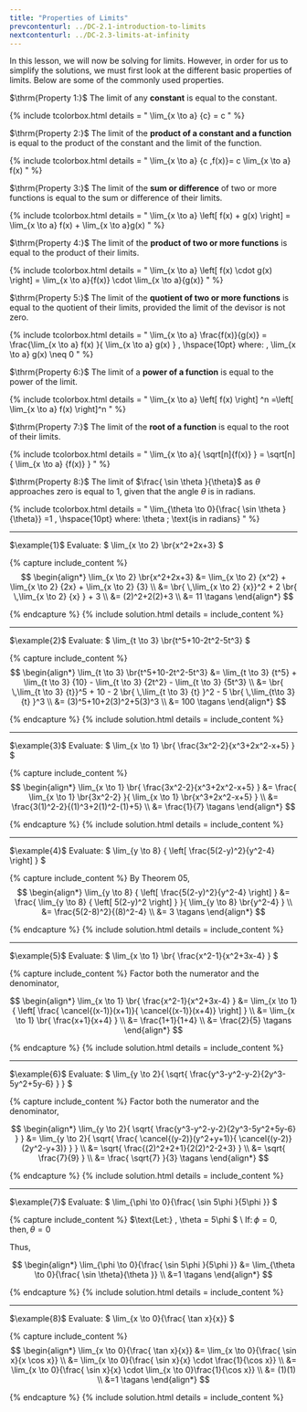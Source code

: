 ```yaml
---
title: "Properties of Limits"
prevcontenturl: ../DC-2.1-introduction-to-limits
nextcontenturl: ../DC-2.3-limits-at-infinity
---
```



In this lesson, we will now be solving for limits. However, in order for us to simplify the solutions, we must first look at the different basic properties of limits. Below are some of the commonly used properties.




$\thrm{Property 1:}$
The limit of any **constant** is equal to the constant.

{% include tcolorbox.html
    details = "
		\lim_{x \to a} {c} = c
    "
%}

$\thrm{Property 2:}$
The limit of the **product of a constant and a function** is equal to the product of the constant and the limit of the function.

{% include tcolorbox.html
    details = "
		\lim_{x \to a} {c \,f(x)}= c \lim_{x \to a} f(x)
    "
%}
	
		
$\thrm{Property 3:}$
The limit of the **sum or difference** of two or more functions is equal to the sum or difference of their limits.

{% include tcolorbox.html
    details = "
		\lim_{x \to a} \left[ f(x) + g(x) \right] = \lim_{x \to a} f(x) + \lim_{x \to a}g(x)
    "
%}
		
$\thrm{Property 4:}$
The limit of the **product of two or more functions** is equal to the product of their limits.

{% include tcolorbox.html
    details = "
		\lim_{x \to a} \left[ f(x) \cdot g(x) \right] = \lim_{x \to a}{f(x)} \cdot \lim_{x \to a}{g(x)} 
    "
%}

$\thrm{Property 5:}$
The limit of the **quotient of two or more functions** is equal to the quotient of their limits, provided the limit of the devisor is not zero.

{% include tcolorbox.html
    details = "
		\lim_{x \to a} \frac{f(x)}{g(x)} = \frac{\lim_{x \to a} f(x) }{ \lim_{x \to a} g(x) }  , \hspace{10pt} where: \,   \lim_{x \to a} g(x) \neq 0
    "
%}

$\thrm{Property 6:}$
The limit of a **power of a function** is equal to the power of the limit.

{% include tcolorbox.html
    details = "
		\lim_{x \to a} \left[ f(x) \right] ^n =\left[ \lim_{x \to a} f(x) \right]^n
    "
%}

$\thrm{Property 7:}$
The limit of the **root of a function** is equal to the root of their limits.

{% include tcolorbox.html
    details = "
		\lim_{x \to a}{ \sqrt[n]{f(x)} } = \sqrt[n]{ \lim_{x \to a} {f(x)} }
    "
%}
		
$\thrm{Property 8:}$
The limit of $\frac{ \sin \theta }{\theta}$ as $\theta$ approaches zero is equal to 1, given that the angle $\theta$ is in radians.

{% include tcolorbox.html
    details = "
		\lim_{\theta \to 0}{\frac{ \sin \theta }{\theta}} =1 , \hspace{10pt} where: \theta \; \text{is in radians}
    "
%}





---
$\example{1}$
Evaluate: $ \lim_{x \to 2} \br{x^2+2x+3} $

{% capture include_content %}
$$
\begin{align*}
		\lim_{x \to 2} \br{x^2+2x+3} &=  \lim_{x \to 2} {x^2} +  \lim_{x \to 2} {2x} +  \lim_{x \to 2} {3} \\
		&=  \br{ \,\lim_{x \to 2} {x}}^2 +  2 \br{ \,\lim_{x \to 2} {x} } + 3 \\
		&= (2)^2+2(2)+3 \\
		&= 11		\tagans
\end{align*}
$$

{% endcapture %}
{% include solution.html details = include_content %}






---
$\example{2}$
Evaluate: $ \lim_{t \to 3} \br{t^5+10-2t^2-5t^3} $

{% capture include_content %}
$$
\begin{align*}
	\lim_{t \to 3} \br{t^5+10-2t^2-5t^3} &=  \lim_{t \to 3} {t^5} +  \lim_{t \to 3} {10} - \lim_{t \to 3} {2t^2} - \lim_{t \to 3} {5t^3} \\
		&=  \br{ \,\lim_{t \to 3} {t}}^5 + 10 - 2 \br{ \,\lim_{t \to 3} {t} }^2 - 5 \br{ \,\lim_{t\to 3} {t} }^3 \\
		&= (3)^5+10+2(3)^2+5(3)^3 \\
		&= 100		\tagans
\end{align*}
$$

{% endcapture %}
{% include solution.html details = include_content %}







---
$\example{3}$
Evaluate: $ \lim_{x \to 1} \br{ \frac{3x^2-2}{x^3+2x^2-x+5} } $

{% capture include_content %}
$$
\begin{align*}
	\lim_{x \to 1} \br{ \frac{3x^2-2}{x^3+2x^2-x+5} }
		&=  \frac{ \lim_{x \to 1} \br{3x^2-2} }{ \lim_{x \to 1} \br{x^3+2x^2-x+5}  } \\
		&= \frac{3(1)^2-2}{(1)^3+2(1)^2-(1)+5} \\
		&= \frac{1}{7}		\tagans
\end{align*}
$$

{% endcapture %}
{% include solution.html details = include_content %}







---
$\example{4}$
Evaluate: $ \lim_{y \to 8} { \left[ \frac{5(2-y)^2}{y^2-4} \right] } $

{% capture include_content %}
By Theorem 05,
$$
\begin{align*}
	\lim_{y \to 8} { \left[ \frac{5(2-y)^2}{y^2-4} \right] }
		&=  \frac{ \lim_{y \to 8} { \left[ 5(2-y)^2 \right] } }{ \lim_{y \to 8} \br{y^2-4}  } \\
		&= \frac{5(2-8)^2}{(8)^2-4} \\
		&= 3		\tagans
\end{align*}
$$

{% endcapture %}
{% include solution.html details = include_content %}







---
$\example{5}$
Evaluate: $ \lim_{x \to 1} \br{ \frac{x^2-1}{x^2+3x-4} } $

{% capture include_content %}
Factor both the numerator and the denominator,

$$
\begin{align*}
	\lim_{x \to 1} \br{ \frac{x^2-1}{x^2+3x-4} } 
		&=  \lim_{x \to 1} { \left[ \frac{ \cancel{(x-1)}(x+1)}{ \cancel{(x-1)}(x+4)} \right] }  \\
		&= \lim_{x \to 1} \br{ \frac{x+1}{x+4} }  \\
		&= \frac{1+1}{1+4} \\
		&= \frac{2}{5}		\tagans
\end{align*}
$$

{% endcapture %}
{% include solution.html details = include_content %}







---
$\example{6}$
Evaluate: $ \lim_{y \to 2}{ \sqrt{ \frac{y^3-y^2-y-2}{2y^3-5y^2+5y-6} } } $

{% capture include_content %}
Factor both the numerator and the denominator,

$$
\begin{align*}
	\lim_{y \to 2}{ \sqrt{ \frac{y^3-y^2-y-2}{2y^3-5y^2+5y-6} } }
		&=  \lim_{y \to 2}{ \sqrt{ \frac{ \cancel{(y-2)}(y^2+y+1)}{ \cancel{(y-2)}(2y^2-y+3)} } }  \\
		&=  \sqrt{ \frac{(2)^2+2+1}{2(2)^2-2+3} } \\
		&= \sqrt{ \frac{7}{9} } \\
		&= \frac{ \sqrt{7} }{3}		\tagans
\end{align*}
$$

{% endcapture %}
{% include solution.html details = include_content %}






---
$\example{7}$
Evaluate: $ \lim_{\phi \to 0}{\frac{ \sin 5\phi }{5\phi }} $

{% capture include_content %}
$\text{Let:} \, \theta = 5\phi $ \\
$\text{If:} \, \phi = 0, \; \text{then,} \, \theta=0$

Thus,

$$
\begin{align*}
        \lim_{\phi \to 0}{\frac{ \sin 5\phi }{5\phi }} &= \lim_{\theta \to 0}{\frac{ \sin \theta}{\theta }} \\
        &=1 \tagans
\end{align*}
$$

{% endcapture %}
{% include solution.html details = include_content %}





---
$\example{8}$
Evaluate: $ \lim_{x \to 0}{\frac{ \tan x}{x}} $

{% capture include_content %}
$$
\begin{align*}
    \lim_{x \to 0}{\frac{ \tan x}{x}} &= \lim_{x \to 0}{\frac{ \sin x}{x \cos x}} \\
    &= \lim_{x \to 0}{\frac{ \sin x}{x} \cdot \frac{1}{\cos x}} \\
    &= \lim_{x \to 0}{\frac{ \sin x}{x} \cdot \lim_{x \to 0}\frac{1}{\cos x}} \\
    &= (1)(1) \\
    &=1 \tagans
\end{align*}
$$

{% endcapture %}
{% include solution.html details = include_content %}
